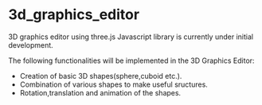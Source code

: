 3d_graphics_editor
==================

3D graphics editor using three.js Javascript library is currently under initial development.

The following functionalities will be implemented in the 3D Graphics Editor:
* Creation of basic 3D shapes(sphere,cuboid etc.).
* Combination of various shapes to make useful sructures.
* Rotation,translation and animation of the shapes.

